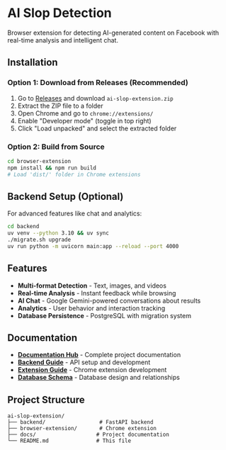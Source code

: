 # AI Slop Detection

Browser extension for detecting AI-generated content on Facebook with real-time analysis and intelligent chat.

## Installation

### Option 1: Download from Releases (Recommended)
1. Go to [Releases](../../releases) and download `ai-slop-extension.zip`
2. Extract the ZIP file to a folder
3. Open Chrome and go to `chrome://extensions/`
4. Enable "Developer mode" (toggle in top right)
5. Click "Load unpacked" and select the extracted folder

### Option 2: Build from Source
```bash
cd browser-extension
npm install && npm run build
# Load 'dist/' folder in Chrome extensions
```

## Backend Setup (Optional)
For advanced features like chat and analytics:
```bash
cd backend
uv venv --python 3.10 && uv sync
./migrate.sh upgrade
uv run python -m uvicorn main:app --reload --port 4000
```

## Features

- **Multi-format Detection** - Text, images, and videos
- **Real-time Analysis** - Instant feedback while browsing
- **AI Chat** - Google Gemini-powered conversations about results
- **Analytics** - User behavior and interaction tracking
- **Database Persistence** - PostgreSQL with migration system

## Documentation

- **[Documentation Hub](docs/README.md)** - Complete project documentation
- **[Backend Guide](docs/backend-guide.md)** - API setup and development
- **[Extension Guide](docs/extension-guide.md)** - Chrome extension development
- **[Database Schema](docs/database-schema.md)** - Database design and relationships

## Project Structure

```
ai-slop-extension/
├── backend/                 # FastAPI backend
├── browser-extension/       # Chrome extension
├── docs/                   # Project documentation
└── README.md               # This file
```
